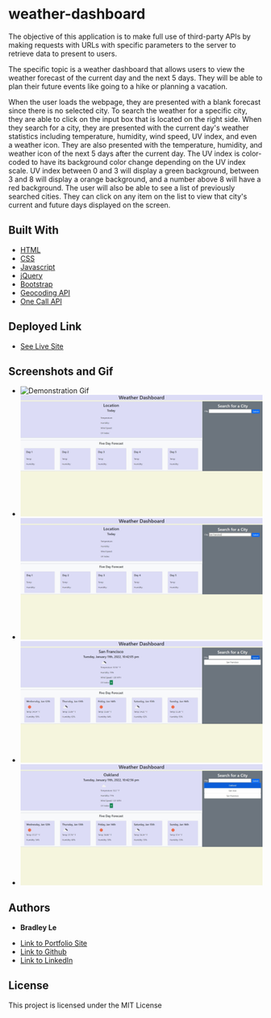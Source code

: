 # weather-dashboard

The objective of this application is to make full use of third-party APIs by making requests with URLs with specific parameters to the server to retrieve data to present to users.

The specific topic is a weather dashboard that allows users to view the weather forecast of the current day and the next 5 days. They will be able to plan their future events like going to a hike or planning a vacation.

When the user loads the webpage, they are presented with a blank forecast since there is no selected city. To search the weather for a specific city, they are able to click on the input box that is located on the right side. When they search for a city, they are presented with the current day's weather statistics including temperature, humidity, wind speed, UV index, and even a weather icon. They are also presented with the temperature, humidity, and weather icon of the next 5 days after the current day. The UV index is color-coded to have its background color change depending on the UV index scale. UV index between 0 and 3 will display a green background, between 3 and 8 will display a orange background, and a number above 8 will have a red background. The user will also be able to see a list of previously searched cities. They can click on any item on the list to view that city's current and future days displayed on the screen.

## Built With

* [HTML](https://developer.mozilla.org/en-US/docs/Web/HTML)
* [CSS](https://developer.mozilla.org/en-US/docs/Web/CSS)
* [Javascript](https://developer.mozilla.org/en-US/docs/Web/JavaScript)
* [jQuery](https://api.jquery.com/)
* [Bootstrap](https://getbootstrap.com/docs/5.1/getting-started/introduction/)
* [Geocoding API](https://openweathermap.org/api/geocoding-api)
* [One Call API](https://openweathermap.org/api/one-call-api)

## Deployed Link

* [See Live Site](https://pentazoned.github.io/weather-dashboard/)

## Screenshots and Gif

* ![Demonstration Gif](https://github.com/PentaZoned/weather-dashboard/blob/main/assets/images/gif/Weather%20Dashboard.gif)
* ![Screenshot 1](https://github.com/PentaZoned/weather-dashboard/blob/main/assets/images/screenshots/screenshot1.jpg)
* ![Screenshot 2](https://github.com/PentaZoned/weather-dashboard/blob/main/assets/images/screenshots/screenshot2.jpg)
* ![Screenshot 3](https://github.com/PentaZoned/weather-dashboard/blob/main/assets/images/screenshots/screenshot3.jpg)
* ![Screenshot 4](https://github.com/PentaZoned/weather-dashboard/blob/main/assets/images/screenshots/screenshot4.jpg)

## Authors

* **Bradley Le** 

- [Link to Portfolio Site](https://pentazoned.github.io/portfolio-1/)
- [Link to Github](https://github.com/PentaZoned)
- [Link to LinkedIn](https://www.linkedin.com/in/bradley-le-/)

## License

This project is licensed under the MIT License 
